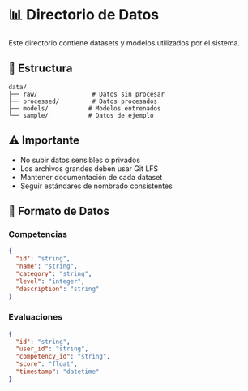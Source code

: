# 📊 Directorio de Datos

Este directorio contiene datasets y modelos utilizados por el sistema.

## 📁 Estructura

```
data/
├── raw/               # Datos sin procesar
├── processed/         # Datos procesados
├── models/           # Modelos entrenados
└── sample/           # Datos de ejemplo
```

## ⚠️ Importante

- No subir datos sensibles o privados
- Los archivos grandes deben usar Git LFS
- Mantener documentación de cada dataset
- Seguir estándares de nombrado consistentes

## 📝 Formato de Datos

### Competencias
```json
{
  "id": "string",
  "name": "string",
  "category": "string",
  "level": "integer",
  "description": "string"
}
```

### Evaluaciones
```json
{
  "id": "string",
  "user_id": "string",
  "competency_id": "string",
  "score": "float",
  "timestamp": "datetime"
}
```